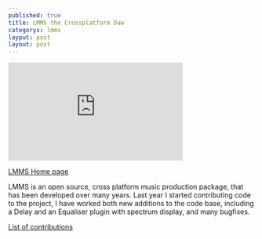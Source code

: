 ```yaml
---
published: true
title: LMMS the Crossplatform Daw
categorys: lmms
layput: post
layout: post
---
```


<iframe width="356" height="200" src="https://www.youtube.com/embed/W6tEolVz3_4" frameborder="0" allowfullscreen></iframe>

<a href="https://www.lmms.io"> LMMS Home page</a>  
  
    
LMMS is an open source, cross platform music production package, that has been developed over many years. Last year I started contributing code to the project, I have worked both new additions to the code base, including a Delay and an Equaliser plugin with spectrum display, and many bugfixes.

<a href="https://github.com/LMMS/lmms/commits?author=curlymorphic">List of contributions</a>
